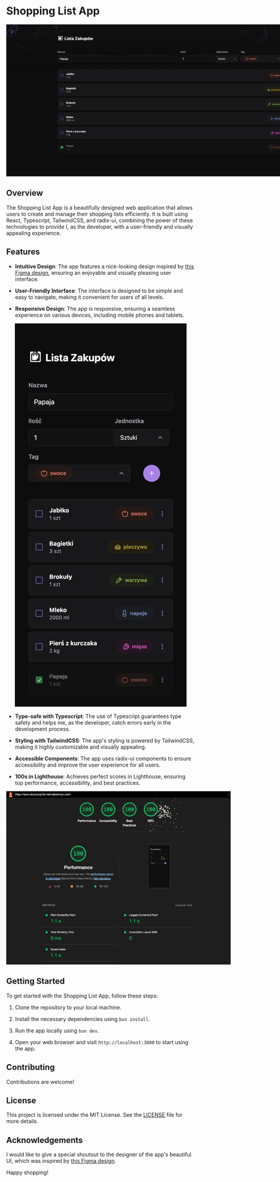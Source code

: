 # Shopping List App

<div align="center">
  <img src="docs/screenshot-desktop.png" alt="Desktop Screenshot" style="max-width: 900px;">
</div>



## Overview

The Shopping List App is a beautifully designed web application that allows users to create and manage their shopping lists efficiently. It is built using React, Typescript, TailwindCSS, and radix-ui, combining the power of these technologies to provide I, as the developer, with a user-friendly and visually appealing experience.

## Features

- **Intuitive Design**: The app features a nice-looking design inspired by [this Figma design](https://www.figma.com/community/file/1276169043084346929/lista-de-compras-desafio-34), ensuring an enjoyable and visually pleasing user interface.

- **User-Friendly Interface**: The interface is designed to be simple and easy to navigate, making it convenient for users of all levels.

- **Responsive Design**: The app is responsive, ensuring a seamless experience on various devices, including mobile phones and tablets.

<div align="center">
  <img src="docs/screenshot-mobile.png" alt="Desktop Screenshot" style="max-height: 500;">
</div>

- **Type-safe with Typescript**: The use of Typescript guarantees type safety and helps me, as the developer, catch errors early in the development process.

- **Styling with TailwindCSS**: The app's styling is powered by TailwindCSS, making it highly customizable and visually appealing.

- **Accessible Components**: The app uses radix-ui components to ensure accessibility and improve the user experience for all users.

- **100s in Lighthouse**: Achieves perfect scores in Lighthouse, ensuring top performance, accessibility, and best practices.



<div align="center">
  <img src="docs/lighthouse.png" alt="Lighthouse Score" style="max-width: 600px;">
</div>

## Getting Started

To get started with the Shopping List App, follow these steps:

1. Clone the repository to your local machine.

2. Install the necessary dependencies using `bun install`.

3. Run the app locally using `bun dev`.

4. Open your web browser and visit `http://localhost:3000` to start using the app.

## Contributing

Contributions are welcome! 

## License

This project is licensed under the MIT License. See the [LICENSE](LICENSE) file for more details.

## Acknowledgements

I would like to give a special shoutout to the designer of the app's beautiful UI, which was inspired by [this Figma design](https://www.figma.com/community/file/1276169043084346929/lista-de-compras-desafio-34).

Happy shopping!
